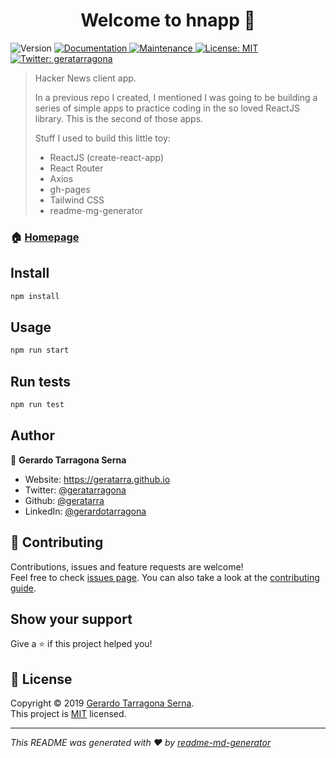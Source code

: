 <h1 align="center">Welcome to hnapp 👋</h1>
<p>
  <img alt="Version" src="https://img.shields.io/badge/version-0.1.0-blue.svg?cacheSeconds=2592000" />
  <a href="https://github.com/geratarra/hnclient#readme" target="_blank">
    <img alt="Documentation" src="https://img.shields.io/badge/documentation-yes-brightgreen.svg" />
  </a>
  <a href="https://github.com/geratarra/hnclient/graphs/commit-activity" target="_blank">
    <img alt="Maintenance" src="https://img.shields.io/badge/Maintained%3F-yes-green.svg" />
  </a>
  <a href="https://github.com/geratarra/hnclient/blob/master/LICENSE" target="_blank">
    <img alt="License: MIT" src="https://img.shields.io/github/license/geratarra/hnapp" />
  </a>
  <a href="https://twitter.com/geratarragona" target="_blank">
    <img alt="Twitter: geratarragona" src="https://img.shields.io/twitter/follow/geratarragona.svg?style=social" />
  </a>
</p>

> Hacker News client app.
> 
> In a previous repo I created, I mentioned I was going to be
> building a series of simple apps to practice coding in the so loved ReactJS library. This is the second of those apps.
>
> Stuff I used to build this little toy:
> - ReactJS (create-react-app)
> - React Router
> - Axios
> - gh-pages
> - Tailwind CSS
> - readme-mg-generator

### 🏠 [Homepage](https://geratarra.github.io/hnclient)

## Install

```sh
npm install
```

## Usage

```sh
npm run start
```

## Run tests

```sh
npm run test
```

## Author

👤 **Gerardo Tarragona Serna**

* Website: https://geratarra.github.io
* Twitter: [@geratarragona](https://twitter.com/geratarragona)
* Github: [@geratarra](https://github.com/geratarra)
* LinkedIn: [@gerardotarragona](https://linkedin.com/in/gerardotarragona)

## 🤝 Contributing

Contributions, issues and feature requests are welcome!<br />Feel free to check [issues page](https://github.com/geratarra/hnclient/issues). You can also take a look at the [contributing guide](https://github.com/geratarra/hnclient/blob/master/CONTRIBUTING.md).

## Show your support

Give a ⭐️ if this project helped you!

## 📝 License

Copyright © 2019 [Gerardo Tarragona Serna](https://github.com/geratarra).<br />
This project is [MIT](https://github.com/geratarra/hnclient/blob/master/LICENSE) licensed.

***
_This README was generated with ❤️ by [readme-md-generator](https://github.com/kefranabg/readme-md-generator)_